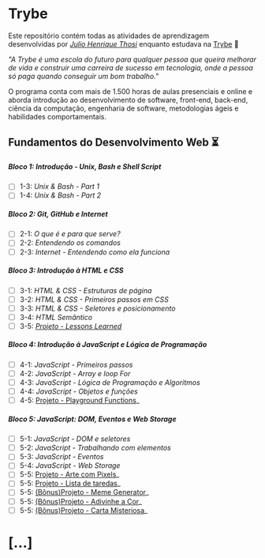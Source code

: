 # Trybe

Este repositório contém todas as atividades de aprendizagem desenvolvidas por _[Julio Henrique Thosi](https://www.linkedin.com/in/thosijulio/)_ enquanto estudava na [Trybe](https://www.betrybe.com/) :rocket:

_"A Trybe é uma escola do futuro para qualquer pessoa que queira melhorar de vida e construir uma carreira de sucesso em tecnologia, onde a pessoa só paga quando conseguir um bom trabalho."_

O programa conta com mais de 1.500 horas de aulas presenciais e online e aborda introdução ao desenvolvimento de software, front-end, back-end, ciência da computação, engenharia de software, metodologias ágeis e habilidades comportamentais.

## Fundamentos do Desenvolvimento Web :hourglass_flowing_sand:

##### Bloco 1: Introdução - Unix, Bash e Shell Script

- [ ] 1-3: _Unix & Bash - Part 1_
- [ ] 1-4: _Unix & Bash - Part 2_

##### Bloco 2: Git, GitHub e Internet

- [ ] 2-1: _O que é e para que serve?_
- [ ] 2-2: _Entendendo os comandos_
- [ ] 2-3: _Internet - Entendendo como ela funciona_

##### Bloco 3: Introdução à HTML e CSS

- [ ] 3-1: _HTML & CSS - Estruturas de página_
- [ ] 3-2: _HTML & CSS - Primeiros passos em CSS_
- [ ] 3-3: _HTML & CSS - Seletores e posicionamento_
- [ ] 3-4: _HTML Semântico_
- [ ] 3-5: _[Projeto - Lessons Learned](https://thosijulio.github.io/projetos/lessons-learned)_

##### Bloco 4: Introdução à JavaScript e Lógica de Programação

- [ ] 4-1: _JavaScript - Primeiros passos_
- [ ] 4-2: _JavaScript - Array e loop For_
- [ ] 4-3: _JavaScript - Lógica de Programação e Algoritmos_
- [ ] 4-4: _JavaScript - Objetos e funções_
- [ ] 4-5: [Projeto - Playground Functions](https://thosijulio.github.io/projetos/playground-functions)_

##### Bloco 5: JavaScript: DOM, Eventos e Web Storage

- [ ] 5-1: _JavaScript - DOM e seletores_
- [ ] 5-2: _JavaScript - Trabalhando com elementos_
- [ ] 5-3: _JavaScript - Eventos_
- [ ] 5-4: _JavaScript - Web Storage_
- [ ] 5-5: [Projeto - Arte com Pixels](https://thosijulio.github.io/projetos/pixels-art)_
- [ ] 5-5: [Projeto - Lista de taredas](https://thosijulio.github.io/projetos/todo-list)_
- [ ] 5-5: [(Bônus)Projeto - Meme Generator](https://thosijulio.github.io/projetos/meme-generator)_
- [ ] 5-5: [(Bônus)Projeto - Adivinhe a Cor](https://thosijulio.github.io/projetos/collor-guess)_
- [ ] 5-5: [(Bônus)Projeto - Carta Misteriosa](https://thosijulio.github.io/projetos/mistery-letter)_

# [...]
